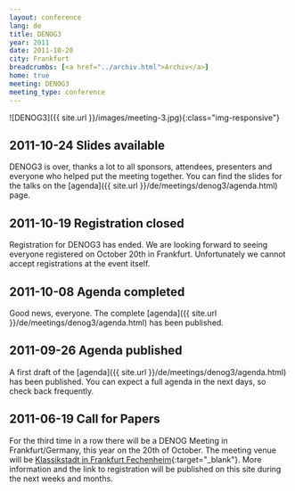 ```yaml
---
layout: conference
lang: de
title: DENOG3
year: 2011
date: 2011-10-20
city: Frankfurt
breadcrumbs: [<a href="../archiv.html">Archiv</a>]
home: true
meeting: DENOG3
meeting_type: conference
---
```

![DENOG3]({{ site.url }}/images/meeting-3.jpg){:class="img-responsive"}

## 2011-10-24 Slides available

DENOG3 is over, thanks a lot to all sponsors, attendees, presenters and everyone who helped put the meeting together. You can find the slides for the talks on the [agenda]({{ site.url }}/de/meetings/denog3/agenda.html) page.

## 2011-10-19 Registration closed

Registration for DENOG3 has ended. We are looking forward to seeing everyone registered on October 20th in Frankfurt. Unfortunately we cannot accept registrations at the event itself.

## 2011-10-08 Agenda completed

Good news, everyone. The complete [agenda]({{ site.url }}/de/meetings/denog3/agenda.html) has been published.

## 2011-09-26 Agenda published

A first draft of the [agenda]({{ site.url }}/de/meetings/denog3/agenda.html) has been published. You can expect a full agenda in the next days, so check back frequently.

## 2011-06-19 Call for Papers

For the third time in a row there will be a DENOG Meeting in Frankfurt/Germany, this year on the 20th of October. The meeting venue will be [Klassikstadt in Frankfurt Fechenheim](http://www.klassikstadt.com/){:target="_blank"}. 
More information and the link to registration will be published on this site during the next weeks and months.
